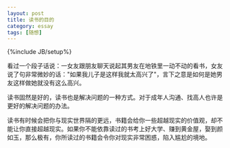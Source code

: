```yaml
--- 
layout: post
title: 读书的目的
category: essay
tags: [随想]
--- 
```

{%include JB/setup%}

看过一个段子话说：一女友跟朋友聊天说起其男友在地铁里一动不动的看书，女友说了句非常微妙的话："如果我儿子是这样我就太高兴了"，言下之意是如何是她男友这样做她就没有这么高兴。 

读书固然是好的，读书也是解决问题的一种方式。对于成年人沟通、找高人也许是更好的解决问题的办法。

读书有时候会把你与现实世界隔的更远，书籍会给你一些超越现实的价值观，却不能让你直接超越现实。如果你不能依靠读过的书考上好大学、赚到黄金屋，娶到颜如玉，那么极有，你所读过的书籍会令你对现实非常困惑，陷入尴尬的境地。
